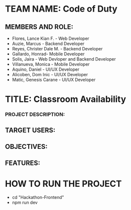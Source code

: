 # TEAM NAME: Code of Duty

## MEMBERS AND ROLE:
  * Flores, Lance Kian F. - Web Developer
  * Auzie, Marcus - Backend Developer
  * Reyes, Christer Dale M. - Backend Developer
  * Gallardo, Honrad- Mobile Developer
  * Solis, Jaira - Web Devloper and Backend Developer
  * Villanueva, Monica - Mobile Developer
  * Aquino, Daniel - UI/UX Developer
  * Alicoben, Dom Inic - UI/UX Developer
  * Matic, Genesis Carane - UI/UX Developer

# TITLE: Classroom Availability
### PROJECT DESCRIPTION:

## TARGET USERS:

## OBJECTIVES:

## FEATURES:

# HOW TO RUN THE PROJECT
* cd "Hackathon-Frontend"
* npm run dev

